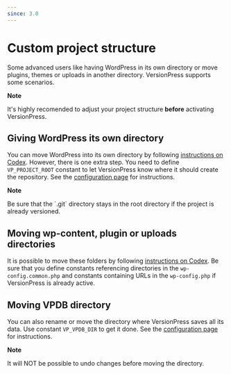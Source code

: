 ```yaml
---
since: 3.0
---
```


# Custom project structure

Some advanced users like having WordPress in its own directory or move plugins, themes or uploads in another directory. VersionPress supports some scenarios.

<div class="important">
  <strong>Note</strong>
  <p>It's highly recomended to adjust your project structure <strong>before</strong> activating VersionPress.</p>
</div>

## Giving WordPress its own directory

You can move WordPress into its own directory by following [instructions on Codex](https://codex.wordpress.org/Giving_WordPress_Its_Own_Directory). However, there is one extra step. You need to define `VP_PROJECT_ROOT` constant to let VersionPress know where it should create the repository. See the [configuration page](../getting-started/configuration#vp_project_root) for instructions.

<div class="note">
  <strong>Note</strong>
  <p>Be sure that the `.git` directory stays in the root directory if the project is already versioned.</p>
</div>

## Moving wp-content, plugin or uploads directories

It is possible to move these folders by following [instructions on Codex](https://codex.wordpress.org/Editing_wp-config.php#Moving_wp-content_folder). Be sure that you define constants referencing directories in the `wp-config.common.php` and constants containing URLs in the `wp-config.php` if VersionPress is already active.

## Moving VPDB directory

You can also rename or move the directory where VersionPress saves all its data. Use constant `VP_VPDB_DIR` to get it done. See the [configuration page](../getting-started/configuration#vp_vpdb_dir) for instructions.

<div class="note">
  <strong>Note</strong>
  <p>It will NOT be possible to undo changes before moving the directory.</p>
</div>
